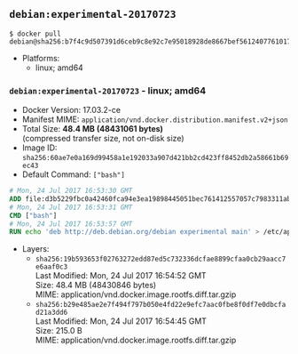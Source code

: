 ## `debian:experimental-20170723`

```console
$ docker pull debian@sha256:b7f4c9d507391d6ceb9c8e92c7e95018928de8667bef5612407761017c3bdca5
```

-	Platforms:
	-	linux; amd64

### `debian:experimental-20170723` - linux; amd64

-	Docker Version: 17.03.2-ce
-	Manifest MIME: `application/vnd.docker.distribution.manifest.v2+json`
-	Total Size: **48.4 MB (48431061 bytes)**  
	(compressed transfer size, not on-disk size)
-	Image ID: `sha256:60ae7e0a169d99458a1e192033a907d421bb2cd423ff8452db2a58661b69ec43`
-	Default Command: `["bash"]`

```dockerfile
# Mon, 24 Jul 2017 16:53:30 GMT
ADD file:d3b5229fbc0a42460fca94e3ea19898445051bec761412557057c7983311ab3e in / 
# Mon, 24 Jul 2017 16:53:31 GMT
CMD ["bash"]
# Mon, 24 Jul 2017 16:53:57 GMT
RUN echo 'deb http://deb.debian.org/debian experimental main' > /etc/apt/sources.list.d/experimental.list
```

-	Layers:
	-	`sha256:19b593653f02763272edd87ed5c732336dcfae8899cfaa0cb29aacc7e6aaf0c3`  
		Last Modified: Mon, 24 Jul 2017 16:54:52 GMT  
		Size: 48.4 MB (48430846 bytes)  
		MIME: application/vnd.docker.image.rootfs.diff.tar.gzip
	-	`sha256:b29e485ae2e7f494f797b050e4fd22e9efc7aac0fbe8f0df7e0dbcfad21a3dd6`  
		Last Modified: Mon, 24 Jul 2017 16:54:45 GMT  
		Size: 215.0 B  
		MIME: application/vnd.docker.image.rootfs.diff.tar.gzip
